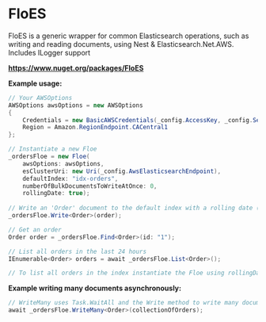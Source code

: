 # FloES
FloES is a generic wrapper for common Elasticsearch operations, such as writing and reading documents, using Nest & Elasticsearch.Net.AWS. Includes ILogger support

**https://www.nuget.org/packages/FloES**

**Example usage:**
````C#
// Your AWSOptions
AWSOptions awsOptions = new AWSOptions
{
    Credentials = new BasicAWSCredentials(_config.AccessKey, _config.SecretAccessKey),
    Region = Amazon.RegionEndpoint.CACentral1
};

// Instantiate a new Floe
_ordersFloe = new Floe(
    awsOptions: awsOptions,
    esClusterUri: new Uri(_config.AwsElasticsearchEndpoint),
    defaultIndex: "idx-orders",
    numberOfBulkDocumentsToWriteAtOnce: 0,
    rollingDate: true);
    
// Write an 'Order' document to the default index with a rolling date (e.g.: "idx-orders-2020-03-06")
_ordersFloe.Write<Order>(order);

// Get an order
Order order = _ordersFloe.Find<Order>(id: "1");

// List all orders in the last 24 hours
IEnumerable<Order> orders = await _ordersFloe.List<Order>();

// To list all orders in the index instantiate the Floe using rollingDate: false
````
**Example writing many documents asynchronously:**
````C#
// WriteMany uses Task.WaitAll and the Write method to write many documents asynchronously
await _ordersFloe.WriteMany<Order>(collectionOfOrders);
````
